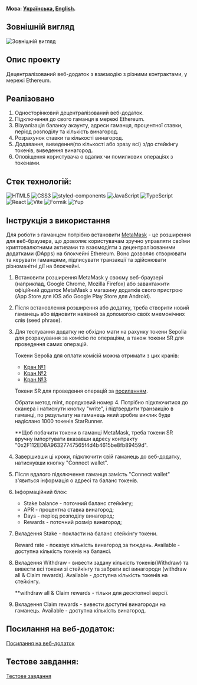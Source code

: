 **Мова: [Українська](README.md), [English](README.en.md).**

## Зовнішній вигляд

![Зовнішній вигляд](./assets/images/view.webp)

## Опис проекту

Децентралізований веб-додаток з взаємодію з різними контрактами, у мережі Ethereum.

## Реалізовано

1. Односторінковий децентралізований веб-додаток.
2. Підключення до свого гаманця в мережі Ethereum.
3. Візуалізація балансу акаунту, адреси гаманця, процентної ставки, період розподілу та кількість винагород.
4. Розрахунок ставки та кількості винагород.
5. Додавання, виведення(по кількості або зразу всі) з/до стейкінгу токенів, виведення винагород.
6. Оповіщення користувача о вдалих чи помилкових операціях з токенами.

## Стек технологій:

![HTML5](https://img.shields.io/badge/HTML5-E34F26?style=for-the-badge&logo=html5&logoColor=white)
![CSS3](https://img.shields.io/badge/CSS3-1572B6?style=for-the-badge&logo=css3&logoColor=white)
![styled-components](https://img.shields.io/badge/styled-components-CC6699?style=for-the-badge&logo=styled-components&logoColor=white)
![JavaScript](https://img.shields.io/badge/JavaScript-323330?style=for-the-badge&logo=javascript&logoColor=F7DF1E)
![TypeScript](https://img.shields.io/badge/TypeScript-007ACC?style=for-the-badge&logo=typescript&logoColor=white)
![React](https://img.shields.io/badge/React-20232A?style=for-the-badge&logo=react&logoColor=61DAFB)
![Vite](https://img.shields.io/badge/Vite-000000?style=for-the-badge&logo=vite)
![Formik](https://img.shields.io/badge/Formik-090000?style=for-the-badge)
![Yup](https://img.shields.io/badge/Yup-0BEDD7?style=for-the-badge)

## Інструкція з використання

Для роботи з гаманцем потрібно встановити [MetaMask](https://metamask.io/) - це розширення для веб-браузера, що дозволяє
користувачам зручно управляти своїми криптовалютними активами та взаємодіяти з децентралізованими додатками (DApps) на
блокчейні Ethereum. Воно дозволяє створювати та керувати гаманцями, підписувати транзакції та здійснювати різноманітні
дії на блокчейні.

1. Встановити розширення MetaMask у своєму веб-браузері (наприклад, Google Chrome, Mozilla Firefox) або завантажити
   офіційний додаток MetaMask з магазину додатків свого пристрою (App Store для iOS або Google Play Store для Android).
2. Після встановлення розширення або додатку, треба створити новий гаманець або відновити наявний за допомогою своїх
   мнемонічних слів (seed phrase).
3. Для тестування додатку не обхідно мати на рахунку токени Sepolia для розрахування за комісію по операціям, а також
   токени SR для проведення самих операцій.

   Токени Sepolia для оплати комісій можна отримати з цих кранів:

   - [Кран №1](https://sepoliafaucet.com/)
   - [Кран №2](https://sepolia-faucet.pk910.de/)
   - [Кран №3](https://access.rockx.com/faucet-sepolia)

   Токени SR для проведення операцій за
   [посиланням](https://sepolia.etherscan.io/address/0x59Ec26901B19fDE7a96f6f7f328f12d8f682CB83#writeContract).

   Обрати метод mint, порядковий номер 4. Потрібно підключитися до сканера і натиснути кнопку "write", і підтвердити
   транзакцію в гаманці, по результату на гаманець який зробив виклик буде надіслано 1000 токенів StarRunner.

   \*\*Щоб побачити токени в гаманці MetaMask, треба токени SR вручну імпортувати вказавши адресу контракту
   "0x2F112ED8A96327747565f4d4b4615be8fb89459d".

4. Завершивши ці кроки, підключити свій гаманець до веб-додатку, натиснувши кнопку "Connect wallet".
5. Після вдалого підключення гаманця замість "Connect wallet" з'явиться інформація о адресі та баланс токенів.
6. Інформаційний блок:

   - Stake balance - поточний баланс стейкінгу;
   - APR - процентна ставка винагород;
   - Days - період розподілу винагород;
   - Rewards - поточний розмір винагород;

7. Вкладення Stake - покласти на баланс стейкінгу токени.

   Reward rate - показує кількість винагород за тиждень. Available - доступна кількість токенів на балансі.

8. Вкладення Withdraw - вивести задану кількість токенів(Withdraw) та вивести всі токени зі стейкінгу та забрати всі
   винагороди (withdraw all & Claim rewards). Available - доступна кількість токенів на стейкінгу.

   \*\*withdraw all & Claim rewards - тільки для десктопної версії.

9. Вкладення Claim rewards - вивести доступні винагороди на гаманець. Available - доступна кількість винагород.

## Посилання на веб-додаток:

[Посилання на веб-додаток](dexola-camp-webapp.vercel.app)

## Тестове завдання:

[Тестове завдання](https://docs.google.com/document/d/1u2mTxMp7gvY18pqrmpl5kEVDMDOkDtNyVk8uAOHozbE/edit#heading=h.q55m2wxvgm01)
